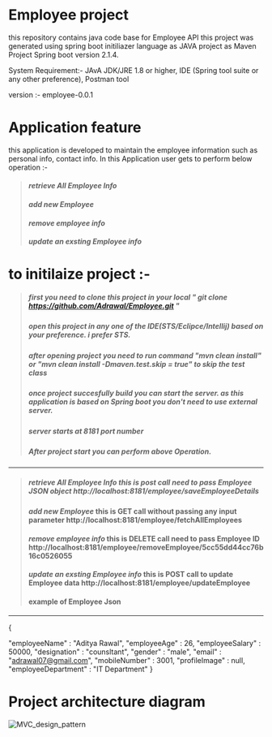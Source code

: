 # Employee project
this repository contains java code base for Employee API
this project was generated using spring boot initiliazer language as JAVA project as Maven Project Spring boot version 2.1.4.

System Requirement:-
JAvA JDK/JRE 1.8 or higher, IDE (Spring tool suite or any other preference), Postman tool

version :-
employee-0.0.1

Application feature
===================
this application is developed to maintain the employee information such as personal info, contact info. In this Application user gets to perform below operation :-
>#### *retrieve All Employee Info*
>#### *add new Employee*
>#### *remove employee info*
>#### *update an exsting Employee info*


to initilaize project :-
========================
>##### first you need to clone this project in your local " git clone https://github.com/Adrawal/Employee.git "
>##### open this project in any one of the IDE(STS/Eclipce/Intellij) based on your preference. i prefer STS.
>##### after opening project you need to run command "mvn clean install" or "mvn clean install -Dmaven.test.skip = true" to skip the test class
>##### once project succesfully build you can start the server. as this application is based on Spring boot you don't need to use external server.
>##### server starts at 8181 port number
>##### After project start you can  perform above Operation.
-------------------------------

>##### *retrieve All Employee Info* this is post call need to pass Employee JSON object http://localhost:8181/employee/saveEmployeeDetails
>#### *add new Employee* this is GET call without passing any input parameter http://localhost:8181/employee/fetchAllEmployees
>#### *remove employee info* this is DELETE call need to pass Employee ID http://localhost:8181/employee/removeEmployee/5cc55dd44cc76b16c0526055
>#### *update an exsting Employee info* this is POST call to update Employee data http://localhost:8181/employee/updateEmployee
>#### example of Employee Json
------------------------------
{
	
  "employeeName" : "Aditya Rawal",
  "employeeAge" : 26,
  "employeeSalary" : 50000,
  "designation" : "counsltant",
  "gender" : "male",
  "email" : "adrawal07@gmail.com",
  "mobileNumber" : 3001,
  "profileImage" : null,
  "employeeDepartment" : "IT Department"
}

 Project architecture diagram
==================================
![MVC_design_pattern](https://user-images.githubusercontent.com/35422207/56868895-330fa980-6a16-11e9-9621-eafe226112f7.jpg)

  





